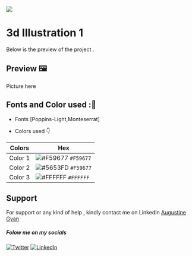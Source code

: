 <img src="https://img.shields.io/badge/Landing%20Pages-Beginner%20Friendly-blue">

# 3d Illustration 1
Below is the preview of the project .


## Preview :framed_picture:


Picture here  

## Fonts and Color used ::art:
- Fonts [Poppins-Light,Monteserrat]
  
- Colors used :point_down:



| Colors             | Hex                                                                |
| ----------------- | ------------------------------------------------------------------ |
|  Color 1| ![#F59677](https://via.placeholder.com/10/F59677/F59677.png) `#F59677` |
|  Color 2| ![#5653FD](https://via.placeholder.com/10/5653FD/5653FD.png) `#F59677` |
|  Color 3| ![#FFFFFF](https://via.placeholder.com/10/FFFFFF/FFFFFF.png) `#FFFFFF` |





## Support

For support or any kind of help , kindly contact me on LinkedIn [Augustine Gyan](https://www.linkedin.com/in/augustinegyan/) 

##### Folow me on my socials
<a href="https://www.twitter.com/AugustineGyan7" target="_blank"><img src="https://img.shields.io/badge/Twitter-%230077B5.svg?&style=flat-square&logo=twitter&logoColor=white" alt="Twitter"></a>
<a href="https://www.linkedin.com/in/augustinegyan/" target="_blank"><img src="https://img.shields.io/badge/LinkedIn-%230077B5.svg?&style=flat-square&logo=linkedin&logoColor=white" alt="LinkedIn"></a>

